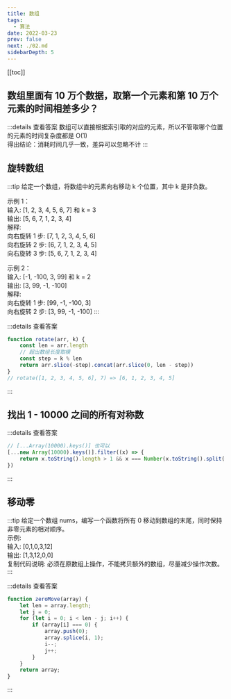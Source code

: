 ```yaml
---
title: 数组
tags: 
  - 算法
date: 2022-03-23
prev: false
next: ./02.md
sidebarDepth: 5
---
```


[[toc]]

## 数组里面有 10 万个数据，取第一个元素和第 10 万个 元素的时间相差多少？

:::details 查看答案
数组可以直接根据索引取的对应的元素，所以不管取哪个位置的元素的时间复杂度都是 O(1)  
得出结论：消耗时间几乎一致，差异可以忽略不计
:::

## 旋转数组

:::tip
给定一个数组，将数组中的元素向右移动 k 个位置，其中 k 是非负数。 

示例 1：  
输入: [1, 2, 3, 4, 5, 6, 7] 和 k = 3  
输出: [5, 6, 7, 1, 2, 3, 4]  
解释:  
向右旋转 1 步: [7, 1, 2, 3, 4, 5, 6]  
向右旋转 2 步: [6, 7, 1, 2, 3, 4, 5]  
向右旋转 3 步: [5, 6, 7, 1, 2, 3, 4]

示例 2：  
输入: [-1, -100, 3, 99] 和 k = 2  
输出: [3, 99, -1, -100]  
解释:  
向右旋转 1 步: [99, -1, -100, 3]  
向右旋转 2 步: [3, 99, -1, -100]
:::

:::details 查看答案

```js
function rotate(arr, k) {
    const len = arr.length
    // 超出数组长度取模
    const step = k % len
    return arr.slice(-step).concat(arr.slice(0, len - step))
}
// rotate([1, 2, 3, 4, 5, 6], 7) => [6, 1, 2, 3, 4, 5]
```
:::

## 找出 1 - 10000 之间的所有对称数

:::details 查看答案
```js
// [...Array(10000).keys()] 也可以
[...new Array(10000).keys()].filter((x) => {
    return x.toString().length > 1 && x === Number(x.toString().split('').reverse().join(''))
})
```
:::

## 移动零

:::tip
给定一个数组 nums，编写一个函数将所有 0 移动到数组的末尾，同时保持非零元素的相对顺序。  
示例:  
输入: [0,1,0,3,12]  
输出: [1,3,12,0,0]  
复制代码说明: 必须在原数组上操作，不能拷贝额外的数组，尽量减少操作次数。
:::

:::details 查看答案

```js
function zeroMove(array) {
    let len = array.length;
    let j = 0;
    for (let i = 0; i < len - j; i++) {
        if (array[i] === 0) {
            array.push(0);
            array.splice(i, 1);
            i--;
            j++;
        }
    }
    return array;
}
```
:::